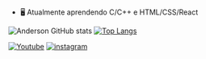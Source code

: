 
- 🖥️ Atualmente aprendendo C/C++ e HTML/CSS/React


![Anderson GitHub stats](https://github-readme-stats.vercel.app/api?username=andersonbf&show_icons=true&theme=dark)
[![Top Langs](https://github-readme-stats.vercel.app/api/top-langs/?username=andersonbf&layout=compact)](https://github.com/andersonbf/github-readme-stats)

[![Youtube](https://img.shields.io/badge/YouTube-FF0000?style=for-the-badge&logo=youtube&logoColor=white)](https://www.youtube.com/channel/UC1siGz8Blvpd61MInRUXWKA) 
[![instagram](https://img.shields.io/badge/Instagram-E4405F?style=for-the-badge&logo=instagram&logoColor=white)](https://www.instagram.com/andersonbfphoto/)







